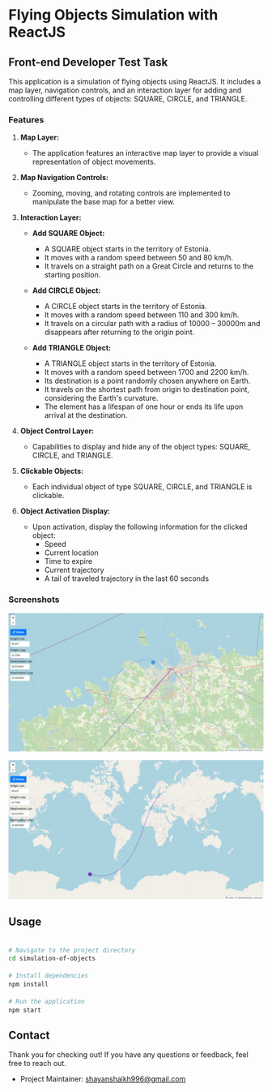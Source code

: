 # Flying Objects Simulation with ReactJS

## Front-end Developer Test Task

This application is a simulation of flying objects using ReactJS. It includes a map layer, navigation controls, and an interaction layer for adding and controlling different types of objects: SQUARE, CIRCLE, and TRIANGLE.

### Features

1. **Map Layer:**
   - The application features an interactive map layer to provide a visual representation of object movements.

2. **Map Navigation Controls:**
   - Zooming, moving, and rotating controls are implemented to manipulate the base map for a better view.

3. **Interaction Layer:**
   - **Add SQUARE Object:**
      - A SQUARE object starts in the territory of Estonia.
      - It moves with a random speed between 50 and 80 km/h.
      - It travels on a straight path on a Great Circle and returns to the starting position.
      
   - **Add CIRCLE Object:**
      - A CIRCLE object starts in the territory of Estonia.
      - It moves with a random speed between 110 and 300 km/h.
      - It travels on a circular path with a radius of 10000 – 30000m and disappears after returning to the origin point.
      
   - **Add TRIANGLE Object:**
      - A TRIANGLE object starts in the territory of Estonia.
      - It moves with a random speed between 1700 and 2200 km/h.
      - Its destination is a point randomly chosen anywhere on Earth.
      - It travels on the shortest path from origin to destination point, considering the Earth's curvature.
      - The element has a lifespan of one hour or ends its life upon arrival at the destination.

4. **Object Control Layer:**
   - Capabilities to display and hide any of the object types: SQUARE, CIRCLE, and TRIANGLE.

5. **Clickable Objects:**
   - Each individual object of type SQUARE, CIRCLE, and TRIANGLE is clickable.

6. **Object Activation Display:**
   - Upon activation, display the following information for the clicked object:
      - Speed
      - Current location
      - Time to expire
      - Current trajectory
      - A tail of traveled trajectory in the last 60 seconds

### Screenshots

![Main page](./public/images/1.jpg)

![Main page](./public/images/2.jpg)


## Usage

```bash

# Navigate to the project directory
cd simulation-of-objects

# Install dependencies
npm install

# Run the application
npm start
```

## Contact

Thank you for checking out! If you have any questions or feedback, feel free to reach out.
- Project Maintainer: [shayanshaikh996@gmail.com](mailto:shayanshaikh996@gmail.com)
